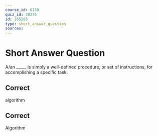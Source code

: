 ```yaml
---
course_id: 6130
quiz_id: 38376
id: 265285
type: short_answer_question
sources:
---
```


# Short Answer Question

A/an \_\_\_\_\_ is simply a well-defined procedure, or set of instructions, for
accomplishing a specific task.

## Correct

algorithm

## Correct

Algorithm
